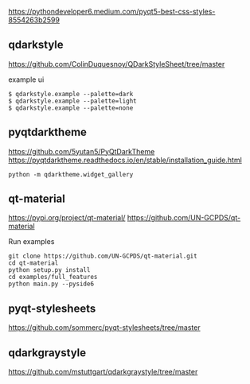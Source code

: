 https://pythondeveloper6.medium.com/pyqt5-best-css-styles-8554263b2599 

## qdarkstyle
https://github.com/ColinDuquesnoy/QDarkStyleSheet/tree/master

example ui
```
$ qdarkstyle.example --palette=dark
$ qdarkstyle.example --palette=light
$ qdarkstyle.example --palette=none
```

## pyqtdarktheme
https://github.com/5yutan5/PyQtDarkTheme
https://pyqtdarktheme.readthedocs.io/en/stable/installation_guide.html

```
python -m qdarktheme.widget_gallery
```

## qt-material
https://pypi.org/project/qt-material/
https://github.com/UN-GCPDS/qt-material

Run examples

```
git clone https://github.com/UN-GCPDS/qt-material.git
cd qt-material
python setup.py install
cd examples/full_features
python main.py --pyside6
```

## pyqt-stylesheets
https://github.com/sommerc/pyqt-stylesheets/tree/master

## qdarkgraystyle
https://github.com/mstuttgart/qdarkgraystyle/tree/master
